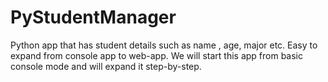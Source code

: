 # PyStudentManager
Python app that has student details such as name , age, major etc. Easy to expand from console app to web-app. We will start this app from basic console mode and will expand it step-by-step. 
